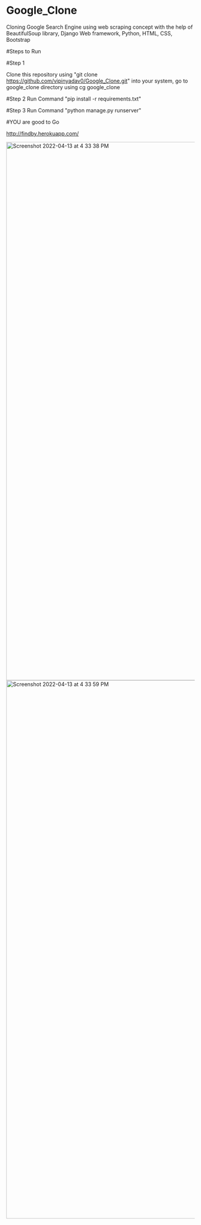 # Google_Clone

Cloning Google Search Engine using web scraping concept with the help of BeautifulSoup library,
Django Web framework, Python, HTML, CSS, Bootstrap

#Steps to Run

#Step 1

Clone this repository using "git clone https://github.com/vipinyadav0/Google_Clone.git" into your system, go to google_clone directory using cg google_clone

#Step 2
Run Command "pip install -r requirements.txt"

#Step 3
Run Command "python manage.py runserver"

#YOU are good to Go

http://findby.herokuapp.com/

<img width="1440" alt="Screenshot 2022-04-13 at 4 33 38 PM" src="https://user-images.githubusercontent.com/30477321/163167141-bc6850fc-a2a0-443b-835e-2bae819ff7b2.png">

<img width="1440" alt="Screenshot 2022-04-13 at 4 33 59 PM" src="https://user-images.githubusercontent.com/30477321/163167174-9c7f58b1-079c-44fd-89f3-3366fb50fc44.png">
